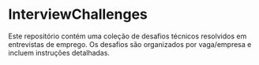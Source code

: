 # InterviewChallenges
Este repositório contém uma coleção de desafios técnicos resolvidos em entrevistas de emprego. Os desafios são organizados por vaga/empresa e incluem instruções detalhadas.
